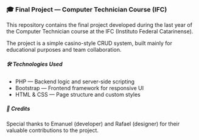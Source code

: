 ### 🎓 Final Project — Computer Technician Course (IFC)
This repository contains the final project developed during the last year of the Computer Technician course at the IFC (Instituto Federal Catarinense).

The project is a simple casino-style CRUD system, built mainly for educational purposes and team collaboration.

##### 🛠️ Technologies Used
- PHP — Backend logic and server-side scripting
- Bootstrap — Frontend framework for responsive UI
- HTML & CSS — Page structure and custom styles

##### 🙌 Credits
Special thanks to Emanuel (developer) and Rafael (designer) for their valuable contributions to the project.

